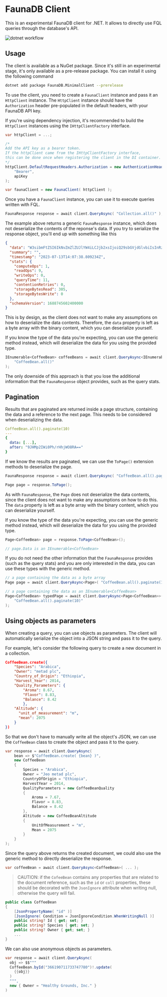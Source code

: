 # FaunaDB Client

This is an experimental FaunaDB client for .NET. It allows to directly use FQL queries through the database's API.

![dotnet workflow](https://github.com/goncalo-oliveira/faunasharp/actions/workflows/dotnet.yml/badge.svg)

## Usage

The client is available as a NuGet package. Since it's still in an experimental stage, it's only available as a pre-release package. You can install it using the following command

```bash
dotnet add package FaunaDB.MinimalClient --prerelease
```

To use the client, you need to create a `FaunaClient` instance and pass it an `HttpClient` instance. The `HttpClient` instance should have the `Authorization` header pre-populated in the default headers, with your FaunaDB API key.

If you're using dependency injection, it's recommended to build the `HttpClient` instances using the `IHttpClientFactory` interface.

```csharp
var httpClient = ...;

/*
Add the API key as a bearer token.
If the httpClient came from the IHttpClientFactory interface,
this can be done once when registering the client in the DI container.
*/
httpClient.DefaultRequestHeaders.Authorization = new AuthenticationHeaderValue(
    "Bearer",
    apiKey
);

var faunaClient = new FaunaClient( httpClient );
```

Once you have a `FaunaClient` instance, you can use it to execute queries written with FQL.

```csharp
FaunaResponse response = await client.QueryAsync( "Collection.all()" );
```

The example above returns a generic `FaunaResponse` instance, which does not deserialize the contents of the reponse's data. If you try to serialize the response object, you'll end up with something like this

```json
{
  "data": "W3sibmFtZSI6IkNvZmZlZUJlYW4iLCJjb2xsIjoiQ29sbGVjdGlvbiIsInRzIjoiMjAyMy0wNy0wN1QxNjowMDowMi40MDBaIiwiY29uc3RyYWludHMiOltdLCJpbmRleGVzIjp7fX1d",
  "summary": "",
  "timestamp": "2023-07-13T14:07:38.809234Z",
  "stats": {
    "computeOps": 1,
    "readOps": 9,
    "writeOps": 0,
    "queryTime": 11,
    "contentionRetries": 0,
    "storageBytesRead": 305,
    "storageBytesWrite": 0
  },
  "schemaVersion": 1688745602400000
}
```

This is by design, as the client does not want to make any assumptions on how to deserialize the data contents. Therefore, the `data` property is left as a byte array with the binary content, which you can deserialize yourself.

If you know the type of the data you're expecting, you can use the generic method instead, which will deserialize the data for you using the provided type.

```csharp
IEnumerable<CoffeeBean> coffeeBeans = await client.QueryAsync<IEnumerable<CoffeeBean>>(
    "CoffeeBean.all()"
);
```

The only downside of this approach is that you lose the additional information that the `FaunaResponse` object provides, such as the query stats.

## Pagination

Results that are paginated are returned inside a page structure, containing the data and a reference to the next page. This needs to be considered when deserializing the data.

```yaml
CoffeeBean.all().paginate(10)
---
{
  data: [...],
  after: "9JHMp2IWi0Ph/rHhjWO8RA=="
}
```

If we know the results are paginated, we can use the `ToPage()` extension methods to deserialize the page.

```csharp
FaunaResponse response = await client.QueryAsync( "CoffeeBean.all().paginate(10)" );

Page page = response.ToPage();
```

As with `FaunaResponse`, the `Page` does not deserialize the data contents, since the client does not want to make any assumptions on how to do this. The `data` property is left as a byte array with the binary content, which you can deserialize yourself.

If you know the type of the data you're expecting, you can use the generic method instead, which will deserialize the data for you using the provided type.

```csharp
Page<CoffeeBean> page = response.ToPage<CoffeeBean>();

// page.Data is an IEnumerable<CoffeeBean>
```

If you do not need the other information that the `FaunaResponse` provides (such as the query stats) and you are only interested in the data, you can use these types with the generic method.

```csharp
// a page containing the data as a byte array
Page page = await client.QueryAsync<Page>( "CoffeeBean.all().paginate(10)" );

// a page containing the data as an IEnumerable<CoffeeBean>
Page<CoffeeBean> typedPage = await client.QueryAsync<Page<CoffeeBean>>(
    "CoffeeBean.all().paginate(10)"
);
```

## Using objects as parameters

When creating a query, you can use objects as parameters. The client will automatically serialize the object into a JSON string and pass it to the query.

For example, let's consider the following query to create a new document in a collection.

```json
CoffeeBean.create({
    "Species": "Arabica",
    "Owner": "metad plc",
    "Country_of_Origin": "Ethiopia",
    "Harvest_Year": 2014,
    "Quality_Parameters": {
        "Aroma": 8.67,
        "Flavor": 8.83,
        "Balance": 8.42
        },
    "Altitude": {
      "unit_of_measurement": "m",
      "mean": 2075
    }
})
```

So that we don't have to manually write all the object's JSON, we can use the `CoffeeBean` class to create the object and pass it to the query.

```csharp
var response = await client.QueryAsync(
    bean => $"CoffeeBean.create( {bean} )",
    new CoffeeBean
    {
        Species = "Arabica",
        Owner = "Jeo metad plc",
        CountryOfOrigin = "Ethiopia",
        HarvestYear = 2014,
        QualityParameters = new CoffeeBeanQuality
        {
            Aroma = 7.67,
            Flavor = 8.83,
            Balance = 8.42
        },
        Altitude = new CoffeeBeanAltitude
        {
            UnitOfMeasurement = "m",
            Mean = 2075
        }
    }
);
```

Since the query above returns the created document, we could also use the generic method to directly deserialize the response.

```csharp
var coffeeBean = await client.QueryAsync<CoffeeBean>( ... );
```

> CAUTION: if the `CofeeBean` contains any properties that are related to the document reference, such as the `id` or `coll` properties, these should be decorated with the `JsonIgnore` attribute when writing null, otherwise the query will fail.

```csharp
public class CoffeeBean
{
    [JsonPropertyName( "id" )]
    [JsonIgnore( Condition = JsonIgnoreCondition.WhenWritingNull )]
    public string? Id { get; set; }
    public string? Species { get; set; }
    public string? Owner { get; set; }
    ...
}
```

We can also use anonymous objects as parameters.

```csharp
var response = await client.QueryAsync(
  obj => $$"""
  CoffeeBean.byId("366190711733747780")!.update(
    {{obj}}
  )
  """,
  new { Owner = "Healthy Grounds, Inc." }
)
```
